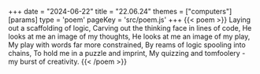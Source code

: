 +++
date = "2024-06-22"
title = "22.06.24"
themes = ["computers"]
[params]
  type = 'poem'
  pageKey = 'src/poem.js'
+++
{{< poem >}}
Laying out a scaffolding of logic,
Carving out the thinking face in lines of code,
He looks at me an image of my thoughts,
He looks at me an image of my play,
My play with words far more constrained,
By reams of logic spooling into chains,
To hold me in a puzzle and imprint,
My quizzing and tomfoolery - my burst of creativity.
{{< /poem >}}